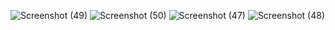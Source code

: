 ![Screenshot (49)](https://github.com/AwinashProject/React_Video_Chat/assets/87895218/64e03baf-fc09-4ed6-8511-4328a9b697c2)
![Screenshot (50)](https://github.com/AwinashProject/React_Video_Chat/assets/87895218/68c79290-20fb-41fe-a1b1-1d054c8007a1)
![Screenshot (47)](https://github.com/AwinashProject/React_Video_Chat/assets/87895218/3f1b9e8b-434b-43e7-b362-eacac7c99834)
![Screenshot (48)](https://github.com/AwinashProject/React_Video_Chat/assets/87895218/c4c9f73a-4fb1-4998-98c4-a5db03bbd810)
